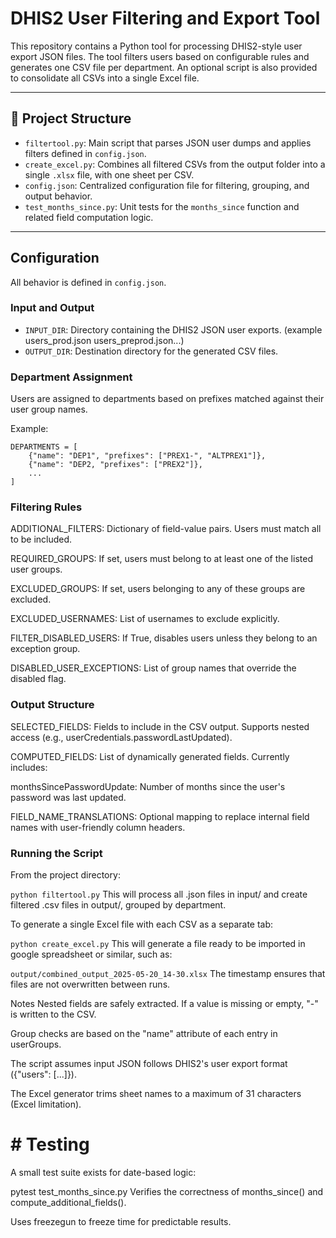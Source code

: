 # DHIS2 User Filtering and Export Tool

This repository contains a Python tool for processing DHIS2-style user export JSON files. The tool filters users based on configurable rules and generates one CSV file per department. An optional script is also provided to consolidate all CSVs into a single Excel file.

---

## 📁 Project Structure

- `filtertool.py`: Main script that parses JSON user dumps and applies filters defined in `config.json`.
- `create_excel.py`: Combines all filtered CSVs from the output folder into a single `.xlsx` file, with one sheet per CSV.
- `config.json`: Centralized configuration file for filtering, grouping, and output behavior.
- `test_months_since.py`: Unit tests for the `months_since` function and related field computation logic.

---
## Configuration

All behavior is defined in `config.json`.

### Input and Output

- `INPUT_DIR`: Directory containing the DHIS2 JSON user exports. (example users_prod.json users_preprod.json...)
- `OUTPUT_DIR`: Destination directory for the generated CSV files.

### Department Assignment

Users are assigned to departments based on prefixes matched against their user group names.

Example:

```
DEPARTMENTS = [
    {"name": "DEP1", "prefixes": ["PREX1-", "ALTPREX1"]},
    {"name": "DEP2, "prefixes": ["PREX2"]},
    ...
]
```
### Filtering Rules
ADDITIONAL_FILTERS: Dictionary of field-value pairs. Users must match all to be included.

REQUIRED_GROUPS: If set, users must belong to at least one of the listed user groups.

EXCLUDED_GROUPS: If set, users belonging to any of these groups are excluded.

EXCLUDED_USERNAMES: List of usernames to exclude explicitly.

FILTER_DISABLED_USERS: If True, disables users unless they belong to an exception group.

DISABLED_USER_EXCEPTIONS: List of group names that override the disabled flag.

### Output Structure
SELECTED_FIELDS: Fields to include in the CSV output. Supports nested access (e.g., userCredentials.passwordLastUpdated).

COMPUTED_FIELDS: List of dynamically generated fields. Currently includes:

monthsSincePasswordUpdate: Number of months since the user's password was last updated.

FIELD_NAME_TRANSLATIONS: Optional mapping to replace internal field names with user-friendly column headers.

### Running the Script
From the project directory:

`python filtertool.py`
This will process all .json files in input/ and create filtered .csv files in output/, grouped by department.

To generate a single Excel file with each CSV as a separate tab:

`python create_excel.py`
This will generate a file ready to be imported in google spreadsheet or similar, such as:

`output/combined_output_2025-05-20_14-30.xlsx`
The timestamp ensures that files are not overwritten between runs.

Notes
Nested fields are safely extracted. If a value is missing or empty, "-" is written to the CSV.

Group checks are based on the "name" attribute of each entry in userGroups.

The script assumes input JSON follows DHIS2's user export format ({"users": [...]}).

The Excel generator trims sheet names to a maximum of 31 characters (Excel limitation).

# # Testing
A small test suite exists for date-based logic:

pytest test_months_since.py
Verifies the correctness of months_since() and compute_additional_fields().

Uses freezegun to freeze time for predictable results.